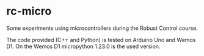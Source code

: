 # rc-micro

Some experiments using microcontrollers during the Robust Control course.

The code provided (C++ and Python) is tested on Arduino Uno and Wemos D1.
On the Wemos D1 micropython 1.23.0 is the used version.
